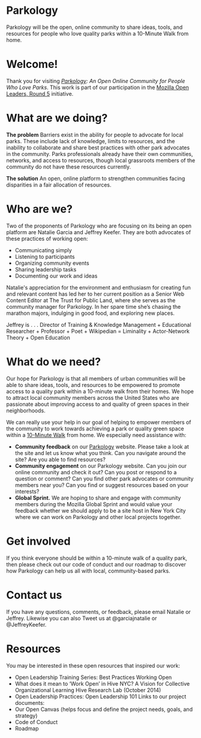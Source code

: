 # Parkology
Parkology will be the open, online community to share ideas, tools, and resources for people who love quality parks within a 10-Minute Walk from home.

# Welcome!
Thank you for visiting <i><a href="www.parkology.org">Parkology</a>: An Open Online Community for People Who Love Parks</i>. This work is part of our participation in the <a href="https://mozilla.github.io/leadership-training/">Mozilla Open Leaders, Round 5</a> initiative.

# What are we doing?
<b> The problem</b> 
Barriers exist in the ability for people to advocate for local parks. These include lack of knowledge, limits to resources, and the inability to collaborate and share best practices with other park advocates in the community. Parks professionals already have their own communities, networks, and access to resources, though local grassroots members of the community do not have these resources currently. 

<b>The solution</b> 
An open, online platform to strengthen communities facing disparities in a fair allocation of resources.

# Who are we?
Two of the proponents of Parkology who are focusing on its being an open platform are Natalie Garcia and Jeffrey Keefer. They are both advocates of these practices of working open: 
- Communicating simply
- Listening to participants
- Organizing community events
- Sharing leadership tasks
- Documenting our work and ideas

Natalie's appreciation for the environment and enthusiasm for creating fun and relevant content has led her to her current position as a Senior Web Content Editor at The Trust for Public Land, where she serves as the community manager for Parkology. In her spare time she’s chasing the marathon majors, indulging in good food, and exploring new places. 

Jeffrey is . . . Director of Training & Knowledge Management + Educational Researcher + Professor + Poet + Wikipedian = Liminality + Actor-Network Theory + Open Education 

# What do we need?
Our hope for Parkology is that all members of urban communities will be able to share ideas, tools, and resources to be empowered to promote access to a quality park within a 10-minute walk from their homes. We hope to attract local community members across the United States who are passionate about improving access to and quality of green spaces in their neighborhoods. 

We can really use your help in our goal of helping to empower members of the community to work towards achieving a park or quality green space within a <a href="10minutewalk.org">10-Minute Walk</a> from home. We especially need assistance with:
- <b>Community feedback</b> on our <a href="www.parkology.org">Parkology</a> website. Please take a look at the site and let us know what you think. Can you navigate around the site? Are you able to find resources?
- <b>Community engagement</b> on our Parkology website. Can you join our online community and check it out? Can you post or respond to a question or comment? Can you find other park advocates or community members near you? Can you find or suggest resources based on your interests?
- <b>Global Sprint.</b> We are hoping to share and engage with community members during the Mozilla Global Sprint and would value your feedback whether we should apply to be a site host in New York City where we can work on Parkology and other local projects together. 

# Get involved
If you think everyone should be within a 10-minute walk of a quality park, then please check out our code of conduct and our roadmap to discover how Parkology can help us all with local, community-based parks. 

# Contact us
If you have any questions, comments, or feedback, please email Natalie or Jeffrey. Likewise you can also Tweet us at @garciajnatalie or @JeffreyKeefer.

# Resources
You may be interested in these open resources that inspired our work:
- Open Leadership Training Series: Best Practices Working Open
- What does it mean to ‘Work Open’ in Hive NYC? A Vision for Collective Organizational Learning Hive Research Lab (October 2014) 
- Open Leadership Practices: Open Leadership 101
Links to our project documents:
- Our Open Canvas (helps focus and define the project needs, goals, and strategy)
- Code of Conduct
- Roadmap
